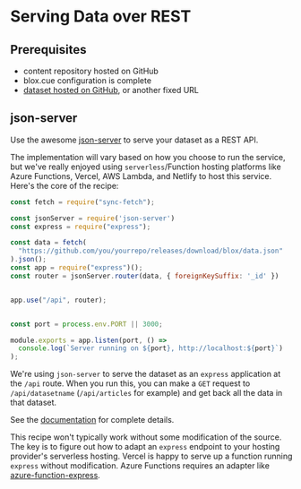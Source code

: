 
# Serving Data over REST

## Prerequisites

* content repository hosted on GitHub
* blox.cue configuration is complete
* [dataset hosted on GitHub](/recipes/github-releases), or another fixed URL

## json-server

Use the awesome [json-server](https://www.npmjs.com/package/json-server) to serve your dataset as a REST API.

The implementation will vary based on how you choose to run the service, but we've really enjoyed using `serverless`/Function hosting platforms like Azure Functions, Vercel, AWS Lambda, and Netlify to host this service.  Here's the core of the recipe:

```javascript
const fetch = require("sync-fetch");

const jsonServer = require('json-server')
const express = require("express");

const data = fetch(
  "https://github.com/you/yourrepo/releases/download/blox/data.json"
).json();
const app = require("express")();
const router = jsonServer.router(data, { foreignKeySuffix: '_id' })


app.use("/api", router);


const port = process.env.PORT || 3000;

module.exports = app.listen(port, () =>
  console.log(`Server running on ${port}, http://localhost:${port}`)
);
```

We're using `json-server` to serve the dataset as an `express` application at the `/api` route. When you run this, you can make a `GET` request to `/api/datasetname` (`/api/articles` for example) and get back all the data in that dataset.

See the [documentation](https://www.npmjs.com/package/json-server) for complete details.

This recipe won't typically work without some modification of the source. The key is to figure out how to adapt an `express` endpoint to your hosting provider's serverless hosting. Vercel is happy to serve up a function running `express` without modification. Azure Functions requires an adapter like [azure-function-express](https://www.npmjs.com/package/azure-function-express).


